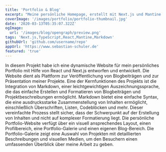```yaml
---
title: 'Portfolio & Blog'
excerpt: "Meine persönliche Homepage, erstellt mit Next.js und Mantine UI. Gleichzeitig ist sie ein Blog, in dem ich über Softwareentwicklung und Technologie schreibe."
coverImage: '/images/portfolio/portfolio-thumbnail.jpg'
date: '2020-03-13T05:35:07.322Z'
ogImage: 
  url: '/images/blog/opengraph/preview.png'
tags: 'Next.js,TypeScript,React,Mantine,Markdown'
githubUrl: 'github.com/username/repo'
appUrl: 'https://www.sebastian-schuler.de'
featured: 'true'
---
```


In diesem Projekt habe ich eine dynamische Website für mein persönliches Portfolio mit Hilfe von React und Next.js entworfen und entwickelt. Die Website dient als Plattform zur Veröffentlichung von Blogbeiträgen und zur Präsentation meiner Projekte. Eine der Kernfunktionen des Projekts ist die Integration von Markdown, einer leichtgewichtigen Auszeichnungssprache, die das einfache Erstellen und Formatieren von Blogbeiträgen und Projektbeschreibungen ermöglicht. Markdown bietet eine einfache Syntax, die eine ausdrucksstarke Zusammenstellung von Inhalten ermöglicht, einschließlich Überschriften, Listen, Codeblöcken und mehr. Dieser vereinfachte Prozess stellt sicher, dass der Schwerpunkt auf der Erstellung von Inhalten und nicht auf komplexer Formatierung liegt. Die persönliche Portfolio-Website verfügt über ein visuell ansprechendes Layout, einen Profilbereich, eine Portfolio-Galerie und einen eigenen Blog-Bereich. Die Portfolio-Galerie zeigt eine Auswahl von Projekten mit detaillierten Beschreibungen und visuellen Medien, um den Besuchern einen umfassenden Überblick über meine Arbeit zu geben.
